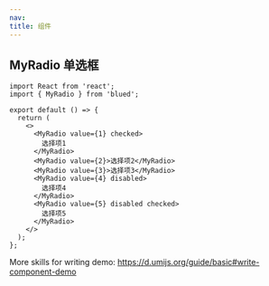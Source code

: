 ```yaml
---
nav:
title: 组件
---
```


## MyRadio 单选框

```tsx
import React from 'react';
import { MyRadio } from 'blued';

export default () => {
  return (
    <>
      <MyRadio value={1} checked>
        选择项1
      </MyRadio>
      <MyRadio value={2}>选择项2</MyRadio>
      <MyRadio value={3}>选择项3</MyRadio>
      <MyRadio value={4} disabled>
        选择项4
      </MyRadio>
      <MyRadio value={5} disabled checked>
        选择项5
      </MyRadio>
    </>
  );
};
```

More skills for writing demo: https://d.umijs.org/guide/basic#write-component-demo
